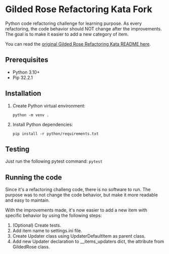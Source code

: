 # Gilded Rose Refactoring Kata Fork

Python code refactoring challenge for learning purpose. As every refactoring, the code behavior should NOT change after the improvements. The goal is to make it easier to add a new category of item. 

You can read the [original Gilded Rose Refactoring Kata README here](./original_README.md).

## Prerequisites

* Python 3.10+
* Pip 32.2.1

## Installation

1. Create Python virtual environment:
    ```
    python -m venv .
    ```

2. Install Python dependencies:
    ```
    pip install -r python/requirements.txt
    ```

## Testing
Just run the following pytest command:
    ```
    pytest
    ```

## Running the code
Since it's a refactoring challeng code, there is no software to run. The purpose was to not change the code behavior, but make it more readable and easy to maintain.

With the improvements made, it's now easier to add a new item with specific behavior by using the following steps:

1. (Optional) Create tests.
2. Add item name to settings.ini file.
3. Create Updater class using UpdaterDefaultItem as parent class.
4. Add new Updater declaration to __items_updaters dict, the attribute from GildedRose class.